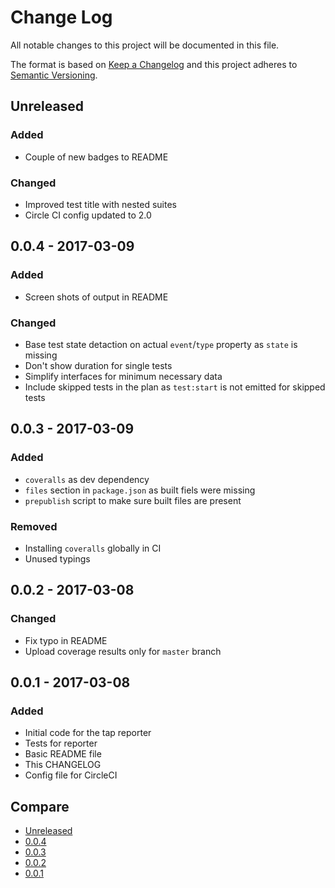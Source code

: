 # Change Log
All notable changes to this project will be documented in this file.

The format is based on [Keep a Changelog](http://keepachangelog.com/)
and this project adheres to [Semantic Versioning](http://semver.org/).

## Unreleased
### Added
- Couple of new badges to README
### Changed
- Improved test title with nested suites
- Circle CI config updated to 2.0

## 0.0.4 - 2017-03-09
### Added
- Screen shots of output in README

### Changed
- Base test state detaction on actual `event`/`type` property as `state` is missing
- Don't show duration for single tests
- Simplify interfaces for minimum necessary data
- Include skipped tests in the plan as `test:start` is not emitted for skipped tests

## 0.0.3 - 2017-03-09
### Added
- `coveralls` as dev dependency
- `files` section in `package.json` as built fiels were missing
- `prepublish` script to make sure built files are present

### Removed
- Installing `coveralls` globally in CI
- Unused typings

## 0.0.2 - 2017-03-08
### Changed
- Fix typo in README
- Upload coverage results only for `master` branch

## 0.0.1 - 2017-03-08
### Added
- Initial code for the tap reporter
- Tests for reporter
- Basic README file
- This CHANGELOG
- Config file for CircleCI

## Compare
- [Unreleased](https://github.com/LKay/wdio-tap-reporter/compare/v0.0.4...HEAD)
- [0.0.4](https://github.com/LKay/wdio-tap-reporter/compare/v0.0.3...v0.0.4)
- [0.0.3](https://github.com/LKay/wdio-tap-reporter/compare/v0.0.2...v0.0.3)
- [0.0.2](https://github.com/LKay/wdio-tap-reporter/compare/v0.0.1...v0.0.2)
- [0.0.1](https://github.com/LKay/wdio-tap-reporter/compare/5a6be1d...v0.0.1)
